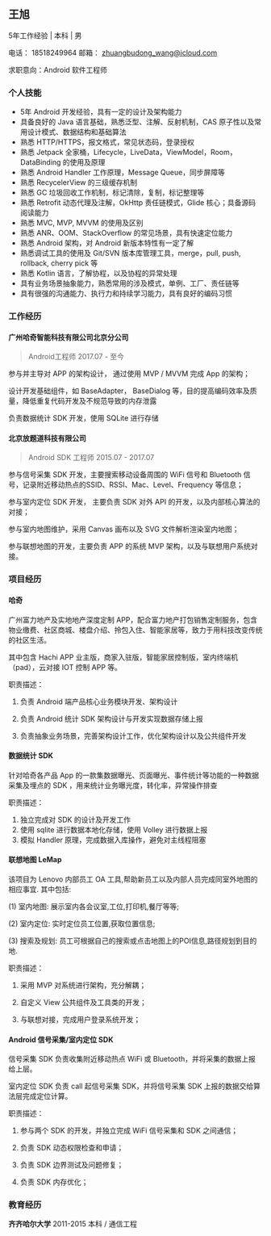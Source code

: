 ## 王旭

5年工作经验 | 本科 | 男 

电话： 18518249964	邮箱： zhuangbudong_wang@icloud.com

求职意向：Android 软件工程师

### 个人技能

- 5年 Android 开发经验，具有一定的设计及架构能力
- 具备良好的 Java 语言基础，熟悉泛型、注解、反射机制，CAS 原子性以及常用设计模式、数据结构和基础算法
- 熟悉 HTTP/HTTPS，报文格式，常见状态码，登录授权
- 熟悉 Jetpack 全家桶，Lifecycle，LiveData，ViewModel，Room，DataBinding 的使用及原理
- 熟悉 Android Handler 工作原理，Message Queue，同步屏障等
- 熟悉 RecycelerView 的三级缓存机制
- 熟悉 GC 垃圾回收工作机制，标记清除，复制，标记整理等
- 熟悉 Retrofit 动态代理及注解，OkHttp 责任链模式，Glide 核心；具备源码阅读能力
- 熟悉 MVC, MVP, MVVM 的使用及区别
- 熟悉 ANR、OOM、StackOverflow 的常见场景，具有快速定位能力
- 熟悉 Android 架构，对 Android 新版本特性有一定了解
- 熟悉调试工具的使用及 Git/SVN 版本库管理工具，merge，pull, push, rollback, cherry pick 等
- 熟悉 Kotlin 语言，了解协程，以及协程的异常处理
- 具有业务场景抽象能力，熟悉常用的涉及模式，单例、工厂、责任链等
- 具有很强的沟通能力、执行力和持续学习能力，具有良好的编码习惯

### 工作经历

#### 广州哈奇智能科技有限公司北京分公司

> Android工程师	2017.07 - 至今

参与并主导对 APP 的架构设计， 通过使用 MVP / MVVM 完成 App 的架构； 

设计开发基础组件，如 BaseAdapter， BaseDialog 等，目的提高编码效率及质量，降低重复代码开发及不规范导致的内存泄露 

负责数据统计 SDK 开发，使用 SQLite 进行存储 

#### 北京放题道科技有限公司

> Android  SDK 工程师 	2015.07 - 2017.07
>

参与信号采集 SDK 开发，主要搜索移动设备周围的 WiFi 信号和 Bluetooth 信号，记录附近移动热点的SSID、RSSI、Mac、Level、Frequency 等信息； 

参与室内定位 SDK 开发， 主要负责 SDK 对外 API 的开发，以及内部核心算法的对接； 

参与室内地图维护，采用 Canvas 画布以及 SVG 文件解析渲染室内地图； 

参与联想地图的开发，主要负责 APP 的系统 MVP 架构，以及与联想用户系统对接。 

### 项目经历

#### 哈奇

广州富力地产及实地地产深度定制 APP，配合富力地产打包销售定制服务，包含物业缴费、社区商城、楼盘介绍、拎包入住、智能家居等，致力于用科技改变传统的社区生活。

其中包含 Hachi APP 业主版，商家入驻版，智能家居控制版，室内终端机（pad），云对接 IOT 控制 APP 等。

职责描述：

1. 负责 Android 端产品核心业务模块开发、架构设计

2. 负责 Android  统计 SDK 架构设计与开发实现数据存储上报

3. 负责抽象业务场景，完善架构设计工作，优化架构设计以及公共组件开发

#### 数据统计 SDK 

针对哈奇各产品 App 的一款集数据曝光、页面曝光、事件统计等功能的一种数据采集及埋点的 SDK ，用来统计业务曝光度，转化率，异常操作排查

职责描述：

1. 独立完成对 SDK 的设计及开发工作
2. 使用 sqlite 进行数据本地化存储，使用 Volley 进行数据上报
3. 模拟 Handler 原理，完成数据入库操作，避免对主线程阻塞

#### 联想地图  LeMap

该项目为 Lenovo 内部员工 OA 工具,帮助新员工以及内部人员完成同室外地图的相应事宜. 其中包括:

(1) 室内地图: 展示室内各会议室,工位,打印机,餐厅等等;

(2) 室内定位: 实时定位员工位置,获取位置信息;

(3) 搜索及规划: 员工可根据自己的搜索或点击地图上的POI信息,路径规划到目的地.

职责描述：

1. 采用 MVP 对系统进行架构，充分解耦；

2. 自定义 View 公共组件及工具类的开发；

3. 与联想对接，完成用户登录系统开发；

#### Android 信号采集/室内定位 SDK

信号采集 SDK 负责收集附近移动热点 WiFi 或 Bluetooth，并将采集的数据上报给上层。

室内定位 SDK 负责 call 起信号采集 SDK，并将信号采集 SDK 上报的数据交给算法层完成定位计算。

职责描述：

1. 参与两个 SDK 的开发，并独立完成 WiFi 信号采集和 SDK 之间通信；

2. 负责 SDK 动态权限检查和申请；

3. 负责 SDK 边界测试及问题修复；

4. 负责 SDK 内存优化；

### 教育经历

**齐齐哈尔大学** 2011-2015 本科 / 通信工程